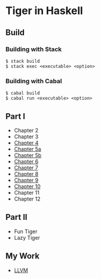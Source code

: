 # Tiger in Haskell

## Build

### Building with Stack

```command
$ stack build
$ stack exec <executable> <option>
```

### Building with Cabal

```command
$ cabal build
$ cabal run <executable> <option>
```

## Part I

- Chapter 2
- Chapter 3
- [Chapter 4](https://github.com/ksrky/Tiger/tree/master/src/chapter4/README.md)
- [Chapter 5a](https://github.com/ksrky/Tiger/tree/master/src/chapter5a/README.md)
- [Chapter 5b](https://github.com/ksrky/Tiger/tree/master/src/chapter5b/README.md)
- [Chapter 6](https://github.com/ksrky/Tiger/tree/master/src/chapter6/README.md)
- [Chapter 7](https://github.com/ksrky/Tiger/tree/master/src/chapter7/README.md)
- [Chapter 8](https://github.com/ksrky/Tiger/tree/master/src/chapter8/README.md)
- [Chapter 9](https://github.com/ksrky/Tiger/tree/master/src/chapter9/README.md)
- [Chapter 10](https://github.com/ksrky/Tiger/tree/master/src/chapter10/README.md)
- Chapter 11
- Chapter 12

## Part II

- Fun Tiger
- Lazy Tiger

## My Work

- [LLVM](https://github.com/ksrky/Tiger/tree/master/src/llvm/README.md)
